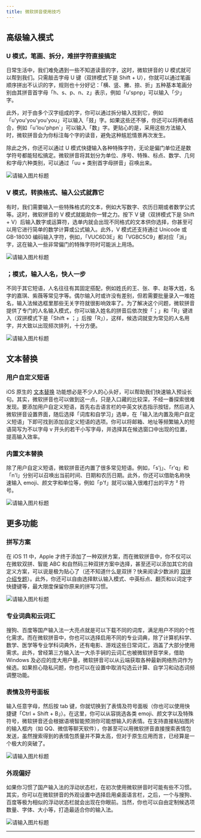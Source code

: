 ```yaml
---
title: 微软拼音使用技巧
---
```


## 高级输入模式

### U 模式，笔画、拆分，难拼字符直接搞定

日常生活中，我们难免遇到一些不知道读音的字，这时，微软拼音的 U 模式就可以帮到我们。只需敲击字母 U 键（双拼模式下是 Shift + U），你就可以通过笔画顺序拼出不认识的字，规则也十分好记：「横、竖、撇、捺、折」五种基本笔画分别由其拼音首字母「h、s、p、n、z」表示，例如「u'spnp」可以输入「少」字。

此外，对于由多个汉字组成的字，你可以通过拆分输入找到它，例如「u'you'you'you'you」可以输入「叕」字。如果这些还不够，你还可以将两者结合，例如「u'lou'phpn`」可以输入「数」字。更贴心的是，采用这些方法输入时，微软拼音会为你标注每个字的读音，避免这种尴尬情景再次发生。

除此之外，你还可以通过 U 模式快捷输入各种特殊字符，无论是偏门单位还是数学符号都能轻松搞定。微软拼音将其划分为单位、序号、特殊、标点、数学、几何和字母六种类别，可以通过「uu + 类别首字母拼音」召唤出来。



![请输入图片标题](https://cdn.sspai.com/2017/10/13/33b1849ff652e947d566ff52371478db.png?imageView2/2/w/1120/q/90/interlace/1/ignore-error/1)



### V 模式，转换格式、输入公式就靠它

有时，我们需要输入一些特殊格式的文本，例如大写数字、农历日期或者数学公式等。这时，微软拼音的 V 模式就能助你一臂之力。按下 V 键（双拼模式下是 Shift + V）后输入数字或运算符，选单内就会出现不同格式的文本供你选择，你甚至可以用它进行简单的数学计算或公式输入。此外，V 模式还支持通过 Unicode 或 GB-18030 编码输入字符，例如，「VUC6D3E」和「VGBC5C9」都对应「派」字，这在输入一些非常偏门的特殊字符时可能派上用场。



![请输入图片标题](https://cdn.sspai.com/2017/10/13/01a54049f277b461939274e12df6190f.png?imageView2/2/w/1120/q/90/interlace/1/ignore-error/1)



### ；模式，输入人名，快人一步

不同于其它短语，人名往往有其固定搭配，例如姓氏的王、张、李、赵等大姓，名字的嘉琪、紫薇等常见字等。偶尔输入时或许没有差别，但若需要批量录入一堆姓名，输入法候选框里那些无关字符就很影响效率了。为了解决这个问题，微软拼音提供了专门的人名输入模式，你可以输入姓名的拼音后依次按「；」和「R」键进入（双拼模式下是「Shift + ；」后按「R」），这样，候选词就变为常见的人名用字，并大致以出现频次排列，十分方便。



![请输入图片标题](https://cdn.sspai.com/2017/10/13/fe30feff10eadb11d67eea96b9f25493.png?imageView2/2/w/1120/q/90/interlace/1/ignore-error/1)



## 文本替换

### 用户自定义短语

iOS 原生的 [文本替换](https://sspai.com/post/38339) 功能想必是不少人的心头好，可以帮助我们快速输入预设长句。其实，微软拼音也可以做到这一点，只是入口藏的比较深，不经一番探索很难发现。要添加用户自定义短语，首先右击语言栏的中英文状态指示按钮，然后进入微软拼音设置界面，随后选择「词库和自学习」选单，在「输入法内置及用户自定义短语」下即可找到添加自定义短语的选项。你可以将邮箱、地址等频繁输入的短语简写为不以字母 v 开头的若干小写字母，并选择其在候选窗口中出现的位置，提高输入效率。

### 内置文本替换

除了用户自定义短语，微软拼音还内置了很多常见短语。例如，「s'j」、「r'q」和「n'l」分别可以召唤出当前时间、日期和农历日期。此外，你还可以借助名称快速输入 emoji、颜文字和单位等，例如「p'f」就可以输入很难打出的平方 ² 符号。



![请输入图片标题](https://cdn.sspai.com/2017/10/13/85febf9af30f616fb45926584ecfd9dd.png?imageView2/2/w/1120/q/90/interlace/1/ignore-error/1)



## 更多功能

### 拼写方案

在 iOS 11 中，Apple 才终于添加了一种双拼方案，而在微软拼音中，你不仅可以在微软双拼、智能 ABC 和自然码三种双拼方案中选择，甚至还可以添加其它的自定义方案，可以说是极为贴心了（还不知道什么是双拼？快来阅读少数派的 [双拼介绍专题](https://sspai.com/topic/165)）。此外，你还可以自由选择默认输入模式、中英标点、翻页和以词定字快捷键等，最大限度保留你原来的拼写习惯。



![请输入图片标题](https://cdn.sspai.com/2017/10/13/52d18c0e91b729647c37557691e0ba05.png?imageView2/2/w/1120/q/90/interlace/1/ignore-error/1)



### 专业词典和云词汇

搜狗、百度等国产输入法一大亮点就是可以下载不同的词库，满足用户不同的个性化需求。而在微软拼音中，你也可以选择启用不同的专业词典，除了计算机科学、数学、医学等专业学科词典外，还有电影、游戏这些日常词汇，涵盖了大部分使用需求。此外，曾经第三方输入法一大杀手锏的云词汇也被微软拼音学来，借助 Windows 及必应的庞大用户量，微软拼音可以从云端获取各种最新网络热词作为候选。如果担心隐私问题，你也可以在设置中取消勾选云计算、自学习和动态词频调整功能。

### 表情及符号面板

输入任意字母，然后按 tab 键，你就切换到了表情及符号面板（你也可以使用快捷键「Ctrl + Shift + B」）。在这里，你可以从容挑选各类 emoji、颜文字以及特殊符号，微软拼音还会根据语境智能预测你可能想输入的表情。在支持直接粘贴图片的输入框内（如 QQ、微信等聊天软件），你甚至可以用微软拼音直接搜索表情包发送，虽然搜索得到的表情包质量并不算太高，但对于原生应用而言，已经算是一个极大的突破了。



![请输入图片标题](https://cdn.sspai.com/2017/10/13/28bf65f15914eeb8e81a9cd243c9214b.png?imageView2/2/w/1120/q/90/interlace/1/ignore-error/1)



### 外观偏好

如果你习惯了国产输入法的浮动状态栏，在初次使用微软拼音时可能有些不习惯。其实，你可以在微软拼音的外观设置中选择启用桌面语言栏，之后，一个与搜狗、百度等极为相似的浮动状态栏就会出现在你眼前。当然，你也可以自由定制候选项数量、字体、大小等，打造最适合你的输入法。



![请输入图片标题](https://cdn.sspai.com/2017/10/13/e8b1e4f9964a559c13a5d37a2e4b4c6d.png?imageView2/2/w/1120/q/90/interlace/1/ignore-error/1)

------

